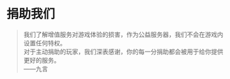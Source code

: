 <!-- other/donate -->

# 捐助我们

> 我们了解增值服务对游戏体验的损害，作为公益服务器，我们不会在游戏内设置任何特权。</br>
> 对于主动捐助的玩家，我们深表感谢，你的每一分捐助都会被用于给你提供更好的服务。</br>
> ——九言
